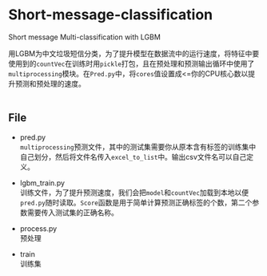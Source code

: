 # Short-message-classification
Short message Multi-classification with LGBM



用LGBM为中文垃圾短信分类，为了提升模型在数据流中的运行速度，将特征中要使用到的`countVec`在训练时用`pickle`打包，且在预处理和预测输出循环中使用了`multiprocessing`模块。在`Pred.py`中，将`cores`值设置成<=你的CPU核心数以提升预测和预处理的速度。 
<br></br>

## File
* pred.py  
`multiprocessing`预测文件，其中的测试集需要你从原本含有标签的训练集中自己划分，然后将文件名传入`excel_to_list`中。输出csv文件名可以自己定义。

* lgbm_train.py  
训练文件，为了提升预测速度，我们会把`model`和`countVec`加载到本地以便`pred.py`随时读取。`Score`函数是用于简单计算预测正确标签的个数，第二个参数需要传入测试集的正确名称。

* process.py  
预处理

* train  
训练集
